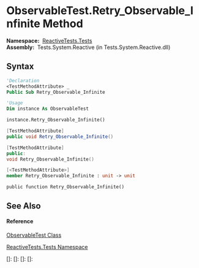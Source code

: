 # ObservableTest.Retry\_Observable\_Infinite Method

**Namespace:**  [ReactiveTests.Tests](ReactiveTests.Tests\ReactiveTests.Tests.md)  
**Assembly:**  Tests.System.Reactive (in Tests.System.Reactive.dll)

## Syntax

```vb
'Declaration
<TestMethodAttribute> _
Public Sub Retry_Observable_Infinite
```

```vb
'Usage
Dim instance As ObservableTest

instance.Retry_Observable_Infinite()
```

```csharp
[TestMethodAttribute]
public void Retry_Observable_Infinite()
```

```c++
[TestMethodAttribute]
public:
void Retry_Observable_Infinite()
```

```fsharp
[<TestMethodAttribute>]
member Retry_Observable_Infinite : unit -> unit 
```

```jscript
public function Retry_Observable_Infinite()
```

## See Also

#### Reference

[ObservableTest Class](ObservableTest\ObservableTest.md)

[ReactiveTests.Tests Namespace](ReactiveTests.Tests\ReactiveTests.Tests.md)

[]: 
[]: 
[]: 
[]: 
